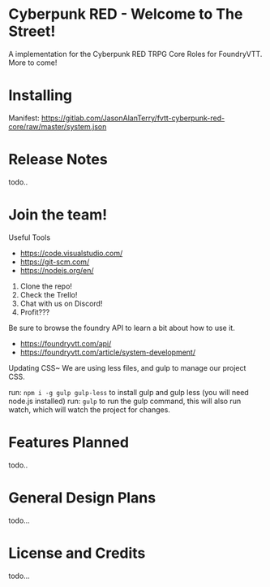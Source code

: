 
# Cyberpunk RED - Welcome to The Street!
A implementation for the Cyberpunk RED TRPG Core Roles for FoundryVTT.
More to come!

# Installing
Manifest: https://gitlab.com/JasonAlanTerry/fvtt-cyberpunk-red-core/raw/master/system.json
# Release Notes
todo..
# Join the team!
 Useful Tools
 - https://code.visualstudio.com/
 - https://git-scm.com/
 - https://nodejs.org/en/

 1. Clone the repo! 
 2. Check the Trello!
 3. Chat with us on Discord!
 4. Profit???

 Be sure to browse the foundry API to learn a bit about how to use it.
 - https://foundryvtt.com/api/
 - https://foundryvtt.com/article/system-development/

 Updating CSS~
 We are using less files, and gulp to manage our project CSS.
 
 run: `npm i -g gulp gulp-less` to install gulp and gulp less (you will need node.js installed)
 run: `gulp` to run the gulp command, this will also run watch, which will watch the project for changes.

# Features Planned
todo..
  
# General Design Plans
todo...

# License and Credits
todo...

